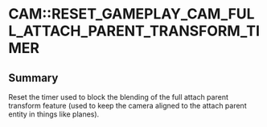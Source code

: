 # CAM::RESET_GAMEPLAY_CAM_FULL_ATTACH_PARENT_TRANSFORM_TIMER

## Summary
Reset the timer used to block the blending of the full attach parent transform feature (used to keep the camera aligned to the attach parent entity in things like planes).